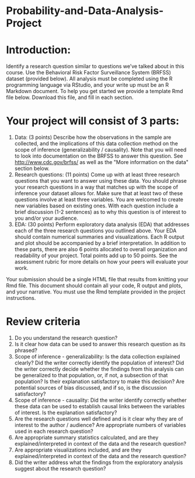 # Probability-and-Data-Analysis-Project
# Introduction:

Identify a research question similar to questions we’ve talked about in this course. Use the Behavioral Risk Factor Surveillance System (BRFSS) dataset (provided below).
All analysis must be completed using the R programming language via RStudio, and your write up must be an R Markdown document. To help you get started we provide a template Rmd file below. Download this file, and fill in each section.

# Your project will consist of 3 parts:

1. Data: (3 points) Describe how the observations in the sample are collected, and the implications of this data collection method on the scope of inference (generalizability /    causality). Note that you  will need to look into documentation on the BRFSS to answer this question. See http://www.cdc.gov/brfss/ as well as the "More information on the     data" section below.
2. Research questions: (11 points) Come up with at least three research questions that you want to answer using these data. You should phrase your research questions in a way      that matches up with the scope of inference your dataset allows for. Make sure that at least two of these questions involve at least three variables. You are welcomed to       create new variables based on existing ones. With each question include a brief discussion (1-2 sentences) as to why this question is of interest to you and/or your audience.
3. EDA: (30 points) Perform exploratory data analysis (EDA) that addresses each of the three research questions you outlined above. Your EDA should contain numerical summaries     and visualizations. Each R output and plot should be accompanied by a brief interpretation.
  In addition to these parts, there are also 6 points allocated to overall organization and readability of your project. Total points add up to 50 points. See the assessment       rubric for more details on how your peers will evaluate your work.

Your submission should be a single HTML file that results from knitting your Rmd file. This document should contain all your code, R output and plots, and your narrative. You must use the Rmd template provided in the project instructions. 

# Review criteria

1. Do you understand the research question?
2. Is it clear how data can be used to answer this research question as its phrased?
3. Scope of inference - generalizability: Is the data collection explained clearly? Did the writer correctly identify the population of interest? Did the writer correctly decide   whether the findings from this analysis can be generalized to that population, or, if not, a subsection of that population? Is their explanation satisfactory to make this        decision? Are potential sources of bias discussed, and if so, is the discussion satisfactory?
4. Scope of inference - causality: Did the writer identify correctly whether these data can be used to establish causal links between the variables of interest. Is the             explanation satisfactory?
5. Are the research questions well defined and is it clear why they are of interest to the author / audience? Are appropriate numbers of variables used in each research            question?
6. Are appropriate summary statistics calculated, and are they explained/interpreted in context of the data and the research question?
7. Are appropriate visualizations included, and are they explained/interpreted in context of the data and the research question?
8. Did the writer address what the findings from the exploratory analysis suggest about the research question?
